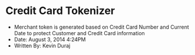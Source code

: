 Credit Card Tokenizer
=====================
 *  Merchant token is generated based on Credit Card Number and Current Date to protect Customer and Credit Card information 
 *  Date: August 3, 2014 4:24PM
 *  Written By: Kevin Duraj

